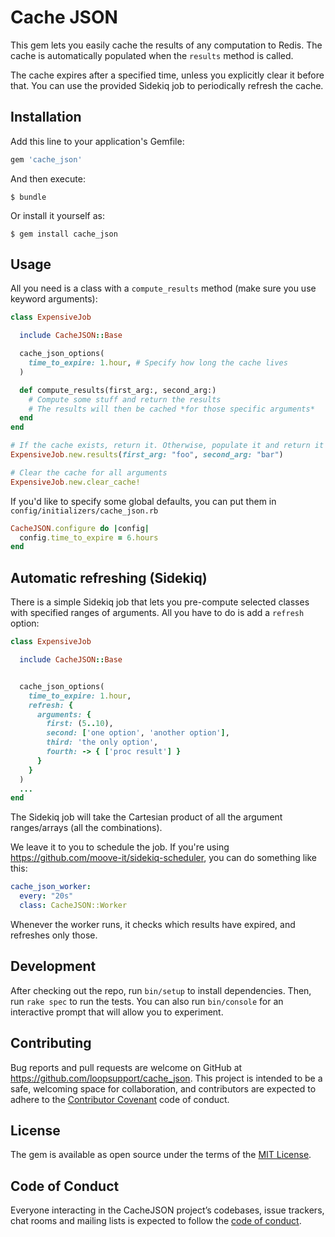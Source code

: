 # Cache JSON

This gem lets you easily cache the results of any computation to Redis. The cache is automatically populated when the `results` method is called.

The cache expires after a specified time, unless you explicitly clear it before that. You can use the provided Sidekiq job to periodically refresh the cache.

## Installation

Add this line to your application's Gemfile:

```ruby
gem 'cache_json'
```

And then execute:

    $ bundle

Or install it yourself as:

    $ gem install cache_json

## Usage

All you need is a class with a `compute_results` method (make sure you use keyword arguments):

```ruby
class ExpensiveJob

  include CacheJSON::Base

  cache_json_options(
    time_to_expire: 1.hour, # Specify how long the cache lives
  )

  def compute_results(first_arg:, second_arg:)
    # Compute some stuff and return the results
    # The results will then be cached *for those specific arguments*
  end
end

# If the cache exists, return it. Otherwise, populate it and return it
ExpensiveJob.new.results(first_arg: "foo", second_arg: "bar")

# Clear the cache for all arguments
ExpensiveJob.new.clear_cache!
```

If you'd like to specify some global defaults, you can put them in `config/initializers/cache_json.rb`

```ruby
CacheJSON.configure do |config|
  config.time_to_expire = 6.hours
end
```

## Automatic refreshing (Sidekiq)

There is a simple Sidekiq job that lets you pre-compute selected classes with specified ranges of arguments. All you have to do is add a `refresh` option:

```ruby
class ExpensiveJob

  include CacheJSON::Base


  cache_json_options(
    time_to_expire: 1.hour,
    refresh: {
      arguments: {
        first: (5..10),
        second: ['one option', 'another option'],
        third: 'the only option',
        fourth: -> { ['proc result'] }
      }
    }
  )
  ...
end
```

The Sidekiq job will take the Cartesian product of all the argument ranges/arrays (all the combinations).

We leave it to you to schedule the job. If you're using https://github.com/moove-it/sidekiq-scheduler, you can do something like this:

```yml
cache_json_worker:
  every: "20s"
  class: CacheJSON::Worker
```

Whenever the worker runs, it checks which results have expired, and refreshes only those.

## Development

After checking out the repo, run `bin/setup` to install dependencies. Then, run `rake spec` to run the tests. You can also run `bin/console` for an interactive prompt that will allow you to experiment.

## Contributing

Bug reports and pull requests are welcome on GitHub at https://github.com/loopsupport/cache_json. This project is intended to be a safe, welcoming space for collaboration, and contributors are expected to adhere to the [Contributor Covenant](http://contributor-covenant.org) code of conduct.

## License

The gem is available as open source under the terms of the [MIT License](https://opensource.org/licenses/MIT).

## Code of Conduct

Everyone interacting in the CacheJSON project’s codebases, issue trackers, chat rooms and mailing lists is expected to follow the [code of conduct](https://github.com/loopsupport/cache_json/blob/master/CODE_OF_CONDUCT.md).
